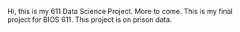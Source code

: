 Hi, this is my 611 Data Science Project. More to come.
This is my final project for BIOS 611. This project is on prison data.